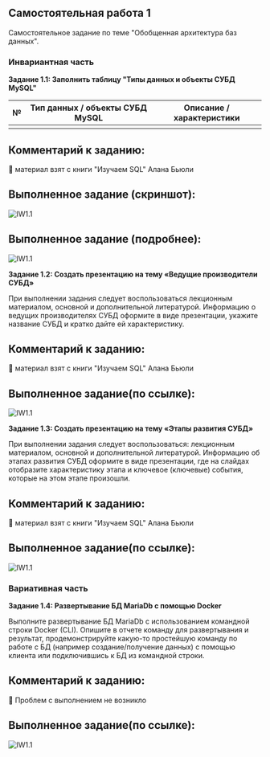 ## Самостоятельная работа 1

Самостоятельное задание по теме "Обобщенная архитектура баз данных". 

### Инвариантная часть

__Задание 1.1:  Заполнить таблицу "Типы данных и объекты СУБД MySQL"__

| № | Тип данных / объекты СУБД MySQL | Описание / характеристики |
|---| ----------- | ----------- |
|   |               |             |

## Комментарий к заданию:
:small_orange_diamond: материал взят с книги "Изучаем SQL" Алана Бьюли

## Выполненное задание (скриншот):
![IW1.1](https://github.com/BlohinaValeria/date-base/blob/main/first%20topic/independent%20work/1-1.png)
## Выполненное задание (подробнее):
![IW1.1](https://github.com/BlohinaValeria/Programming-2nd-course/blob/main/Скриншоты%20программ/LAB1_screen3.1.png)

__Задание 1.2:  Создать презентацию на тему «Ведущие производители СУБД»__

При выполнении задания следует воспользоваться лекционным материалом, основной и дополнительной литературой. Информацию о ведущих производителях СУБД оформите в виде презентации, укажите название СУБД и кратко дайте ей характеристику. 

## Комментарий к заданию:
:small_orange_diamond: материал взят с книги "Изучаем SQL" Алана Бьюли

## Выполненное задание(по ссылке):
![IW1.1](https://github.com/BlohinaValeria/Programming-2nd-course/blob/main/Скриншоты%20программ/LAB1_screen3.1.png)

__Задание 1.3:  Создать презентацию на тему «Этапы развития СУБД»__

При выполнении задания следует воспользоваться: лекционным материалом, основной и дополнительной литературой. Информацию об этапах развития СУБД оформите в виде презентации, где на слайдах отобразите характеристику этапа и ключевое (ключевые) события, которые на этом этапе произошли.

## Комментарий к заданию:
:small_orange_diamond: материал взят с книги "Изучаем SQL" Алана Бьюли

## Выполненное задание(по ссылке):
![IW1.1](https://github.com/BlohinaValeria/Programming-2nd-course/blob/main/Скриншоты%20программ/LAB1_screen3.1.png)

### Вариативная часть

__Задание 1.4: Развертывание БД MariaDb с помощью Docker__

Выполните развертывание БД MariaDb с использованием командной строки Docker (CLI). Опишите в отчете команду для развертывания и результат, продемонстрируйте какую-то простейшую команду по работе с БД (например создание/получение данных) с помощью клиента или подключившись к БД из командной строки.

## Комментарий к заданию:
:small_orange_diamond: Проблем с выполнением не возникло

## Выполненное задание(по ссылке):
![IW1.1](https://github.com/BlohinaValeria/Programming-2nd-course/blob/main/Скриншоты%20программ/LAB1_screen3.1.png)
